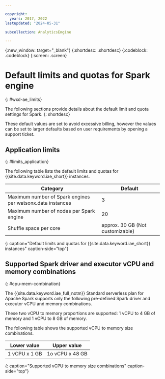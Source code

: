 ```yaml
---

copyright:
  years: 2017, 2022
lastupdated: "2024-05-31"

subcollection: AnalyticsEngine

---
```


{:new_window: target="_blank"}
{:shortdesc: .shortdesc}
{:codeblock: .codeblock}
{:screen: .screen}


# Default limits and quotas for Spark engine
{: #wxd-ae_limits}

The following sections provide details about the default limit and quota settings for Spark.
{: shortdesc}

These default values are set to avoid excessive billing, however the values can be set to larger defaults based on user requirements by opening a support ticket.

## Application limits
{: #limits_application}

The following table lists the default limits and quotas for {{site.data.keyword.iae_short}} instances.


| Category                                |        Default         |
| --------------------------------------- | ---------------------- |
| Maximum number of Spark engines per watsonx.data instances |                      3 |
| Maximum number of nodes per Spark engine              |                    20 |
| Shuffle space per core                  | approx. 30 GB (Not customizable) |
{: caption="Default limits and quotas for {{site.data.keyword.iae_short}} instances" caption-side="top"}



## Supported Spark driver and executor vCPU and memory combinations
{: #cpu-mem-combination}

The {{site.data.keyword.iae_full_notm}} Standard serverless plan for Apache Spark  supports only the following pre-defined Spark driver and executor vCPU and memory combinations.

These two vCPU to memory proportions are supported: 1 vCPU to 4 GB of memory and 1 vCPU to 8 GB of memory.

The following table shows the supported vCPU to memory size combinations.

| Lower value | Upper value |
| ------------|-------------|
| 1 vCPU x 1 GB | 1o vCPU x 48 GB |
{: caption="Supported vCPU to memory size combinations" caption-side="top"}
